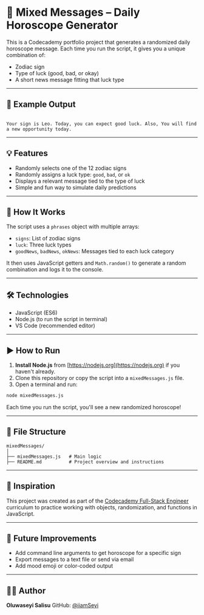 




# 🔮 Mixed Messages – Daily Horoscope Generator

This is a Codecademy portfolio project that generates a randomized daily horoscope message. Each time you run the script, it gives you a unique combination of:

- Zodiac sign
- Type of luck (good, bad, or okay)
- A short news message fitting that luck type

---

## 📜 Example Output

```

Your sign is Leo. Today, you can expect good luck. Also, You will find a new opportunity today.

````

---

## 💡 Features

- Randomly selects one of the 12 zodiac signs
- Randomly assigns a luck type: `good`, `bad`, or `ok`
- Displays a relevant message tied to the type of luck
- Simple and fun way to simulate daily predictions

---

## 🧠 How It Works

The script uses a `phrases` object with multiple arrays:

- `signs`: List of zodiac signs
- `luck`: Three luck types
- `goodNews`, `badNews`, `okNews`: Messages tied to each luck category

It then uses JavaScript getters and `Math.random()` to generate a random combination and logs it to the console.

---

## 🛠️ Technologies

- JavaScript (ES6)
- Node.js (to run the script in terminal)
- VS Code (recommended editor)

---

## ▶️ How to Run

1. **Install Node.js** from [https://nodejs.org](https://nodejs.org) if you haven't already.
2. Clone this repository or copy the script into a `mixedMessages.js` file.
3. Open a terminal and run:

```bash
node mixedMessages.js
````

Each time you run the script, you'll see a new randomized horoscope!

---

## 📁 File Structure

```
mixedMessages/
│
├── mixedMessages.js   # Main logic
├── README.md          # Project overview and instructions
```

---

## 🙌 Inspiration

This project was created as part of the [Codecademy Full-Stack Engineer](https://www.codecademy.com/learn/full-stack-engineer-career-path) curriculum to practice working with objects, randomization, and functions in JavaScript.

---

## 📌 Future Improvements

* Add command line arguments to get horoscope for a specific sign
* Export messages to a text file or send via email
* Add mood emoji or color-coded output

---

## 🧑‍💻 Author

**Oluwaseyi Salisu**
GitHub: [@iiamSeyi](https://github.com/iiamSeyi)




